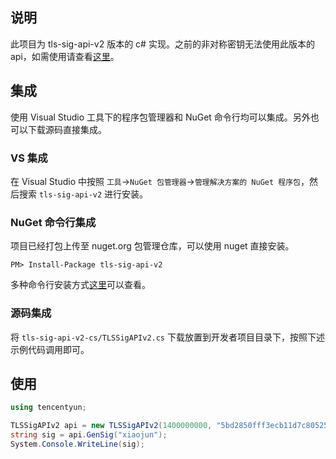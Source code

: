 ## 说明
此项目为 tls-sig-api-v2 版本的 c# 实现。之前的非对称密钥无法使用此版本的 api，如需使用请查看[这里](https://github.com/tencentyun/tls-sig-api-cs)。

## 集成
使用 Visual Studio 工具下的程序包管理器和 NuGet 命令行均可以集成。另外也可以下载源码直接集成。

### VS 集成
在 Visual Studio 中按照 `工具`->`NuGet 包管理器`->`管理解决方案的 NuGet 程序包`，然后搜索 `tls-sig-api-v2` 进行安装。

### NuGet 命令行集成

项目已经打包上传至 nuget.org 包管理仓库，可以使用 nuget 直接安装。
```
PM> Install-Package tls-sig-api-v2
```
多种命令行安装方式[这里](https://www.nuget.org/packages/tls-sig-api-v2)可以查看。

### 源码集成
将 `tls-sig-api-v2-cs/TLSSigAPIv2.cs` 下载放置到开发者项目目录下，按照下述示例代码调用即可。

## 使用
``` c#
using tencentyun;

TLSSigAPIv2 api = new TLSSigAPIv2(1400000000, "5bd2850fff3ecb11d7c805251c51ee463a25727bddc2385f3fa8bfee1bb93b5e");
string sig = api.GenSig("xiaojun");
System.Console.WriteLine(sig);
```
